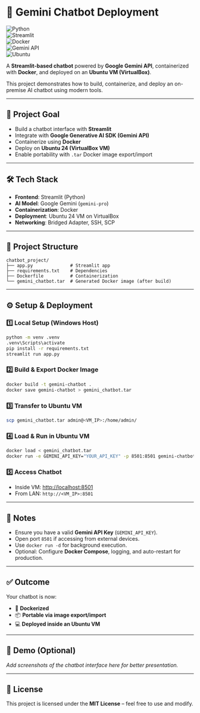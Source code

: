 # 🤖 Gemini Chatbot Deployment  

![Python](https://img.shields.io/badge/Python-3.11-blue)  
![Streamlit](https://img.shields.io/badge/Streamlit-Chatbot-red)  
![Docker](https://img.shields.io/badge/Docker-Containerized-blue)  
![Gemini API](https://img.shields.io/badge/Google-Gemini--API-green)  
![Ubuntu](https://img.shields.io/badge/Ubuntu-24.04-orange)  

A **Streamlit-based chatbot** powered by **Google Gemini API**, containerized with **Docker**, and deployed on an **Ubuntu VM (VirtualBox)**.  

This project demonstrates how to build, containerize, and deploy an on-premise AI chatbot using modern tools.  

---

## 🚀 Project Goal  
- Build a chatbot interface with **Streamlit**  
- Integrate with **Google Generative AI SDK (Gemini API)**  
- Containerize using **Docker**  
- Deploy on **Ubuntu 24 (VirtualBox VM)**  
- Enable portability with `.tar` Docker image export/import  

---

## 🛠️ Tech Stack  
- **Frontend**: Streamlit (Python)  
- **AI Model**: Google Gemini (`gemini-pro`)  
- **Containerization**: Docker  
- **Deployment**: Ubuntu 24 VM on VirtualBox  
- **Networking**: Bridged Adapter, SSH, SCP  

---

## 📂 Project Structure  
```
chatbot_project/
├── app.py              # Streamlit app
├── requirements.txt    # Dependencies
├── Dockerfile          # Containerization
└── gemini_chatbot.tar  # Generated Docker image (after build)
```

---

## ⚙️ Setup & Deployment  

### 1️⃣ Local Setup (Windows Host)  
```bash
python -m venv .venv
.venv\Scripts\activate
pip install -r requirements.txt
streamlit run app.py
```

### 2️⃣ Build & Export Docker Image  
```bash
docker build -t gemini-chatbot .
docker save gemini-chatbot > gemini_chatbot.tar
```

### 3️⃣ Transfer to Ubuntu VM  
```bash
scp gemini_chatbot.tar admin@<VM_IP>:/home/admin/
```

### 4️⃣ Load & Run in Ubuntu VM  
```bash
docker load < gemini_chatbot.tar
docker run -e GEMINI_API_KEY="YOUR_API_KEY" -p 8501:8501 gemini-chatbot
```

### 5️⃣ Access Chatbot  
- Inside VM: [http://localhost:8501](http://localhost:8501)  
- From LAN: `http://<VM_IP>:8501`  

---

## 🔑 Notes  
- Ensure you have a valid **Gemini API Key** (`GEMINI_API_KEY`).  
- Open port `8501` if accessing from external devices.  
- Use `docker run -d` for background execution.  
- Optional: Configure **Docker Compose**, logging, and auto-restart for production.  

---

## ✅ Outcome  
Your chatbot is now:  
- 🐳 **Dockerized**  
- 📦 **Portable via image export/import**  
- 💻 **Deployed inside an Ubuntu VM**  

---

## 📸 Demo (Optional)  
_Add screenshots of the chatbot interface here for better presentation._  

---

## 📜 License  
This project is licensed under the **MIT License** – feel free to use and modify.  
